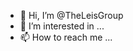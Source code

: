 - 👋 Hi, I’m @TheLeisGroup
- 👀 I’m interested in ...
- 📫 How to reach me ...

<!---
TheLeisGroup/TheLeisGroup is a ✨ special ✨ repository because its `README.md` (this file) appears on your GitHub profile.
You can click the Preview link to take a look at your changes.
--->
